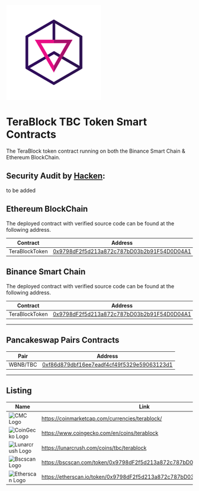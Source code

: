 ![TBC Logo](/logo/dex-logo.png)

# TeraBlock TBC Token Smart Contracts

The TeraBlock token contract running on both the Binance Smart Chain & Ethereum BlockChain.

## Security Audit by [Hacken](https://hacken.io): 
to be added

## Ethereum BlockChain
The deployed contract with verified source code can be found at the following address.

Contract | Address
---|---
TeraBlockToken | [0x9798dF2f5d213a872c787bD03b2b91F54D0D04A1](https://etherscan.io/token/0x9798dF2f5d213a872c787bD03b2b91F54D0D04A1)


## Binance Smart Chain

The deployed contract with verified source code can be found at the following address.

Contract | Address
---|---
TeraBlockToken | [0x9798dF2f5d213a872c787bD03b2b91F54D0D04A1](https://bscscan.com/token/0x9798dF2f5d213a872c787bD03b2b91F54D0D04A1)

---

## Pancakeswap Pairs Contracts 

Pair | Address
---|---
WBNB/TBC | [0xf86d879dbf16ee7eadf4cf49f5329e59063123d1](https://bscscan.com/address/0xf86d879dbf16ee7eadf4cf49f5329e59063123d1) | [Trade](https://pancakeswap.finance/swap?inputCurrency=0x9798df2f5d213a872c787bd03b2b91f54d0d04a1&outputCurrency=0xbb4cdb9cbd36b01bd1cbaebf2de08d9173bc095c)

---

## Listing

Name | Link
---|---
![CMC Logo](https://terablock.ai/img/cmc_ico.png) | https://coinmarketcap.com/currencies/terablock/
![CoinGecko Logo](https://terablock.ai/img/coingecko_ico.png) | https://www.coingecko.com/en/coins/terablock
![Lunarcrush Logo](https://terablock.ai/img/lunar_ico.png) | https://lunarcrush.com/coins/tbc/terablock
![Bscscan Logo](https://terablock.ai/img/bscscan_ico.png) | https://bscscan.com/token/0x9798dF2f5d213a872c787bD03b2b91F54D0D04A1
![Etherscan Logo](https://terablock.ai/img/etherscan_ico.png) | https://etherscan.io/token/0x9798dF2f5d213a872c787bD03b2b91F54D0D04A1

